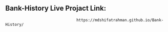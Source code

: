 ## Bank-History Live Projact Link:
                                   https://mdshifatrahman.github.io/Bank-History/
